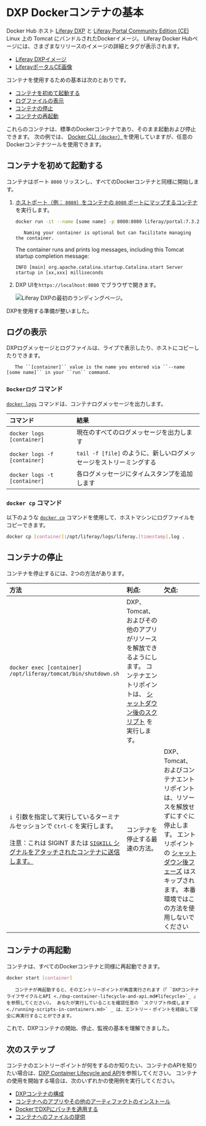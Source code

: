 # DXP Dockerコンテナの基本

Docker Hub ホスト [Liferay DXP](https://hub.docker.com/r/liferay/dxp) と [Liferay Portal Community Edition (CE)](https://hub.docker.com/r/liferay/portal) Linux 上の Tomcat にバンドルされたDockerイメージ。 Liferay Docker Hubページには、さまざまなリリースのイメージの詳細とタグが表示されます。

  - [Liferay DXPイメージ](https://hub.docker.com/r/liferay/dxp)
  - [LiferayポータルCE画像](https://hub.docker.com/r/liferay/portal)

コンテナを使用するための基本は次のとおりです。

  - [コンテナを初めて起動する](#starting-a-container-for-the-first-time)
  - [ログファイルの表示](#viewing-log-files)
  - [コンテナの停止](#stopping-a-container)
  - [コンテナの再起動](#restarting-a-container)

これらのコンテナは、標準のDockerコンテナであり、そのまま起動および停止できます。 次の例では、 [Docker CLI（`docker`）](https://docs.docker.com/engine/reference/commandline/docker/)を使用していますが、任意のDockerコンテナツールを使用できます。

## コンテナを初めて起動する

コンテナはポート `8080` リッスンし、すべてのDockerコンテナと同様に開始します。

1.  [ホストポート（例： `8080`）をコンテナの `8080` ポートにマップするコンテナ](https://docs.docker.com/engine/reference/commandline/run/) を実行します。

    ``` bash
    docker run -it --name [some name] -p 8080:8080 liferay/portal:7.3.2-ga3
    ```

    ``` note::
       Naming your container is optional but can facilitate managing the container.
    ```


    The container runs and prints log messages, including this Tomcat startup completion message:
    
        INFO [main] org.apache.catalina.startup.Catalina.start Server startup in [xx,xxx] milliseconds

2.  DXP UIを`https://localhost:8080` でブラウザで開きます。

    ![Liferay DXPの最初のランディングページ。](./dxp-docker-container-basics/images/01.png)

DXPを使用する準備が整いました。

## ログの表示

DXPログメッセージとログファイルは、ライブで表示したり、ホストにコピーしたりできます。

``` tip::
   The ``[container]`` value is the name you entered via ``--name [some name]`` in your ``run`` command.
```

### `Dockerログ` コマンド

[`docker logs`](https://docs.docker.com/engine/reference/commandline/logs/) コマンドは、コンテナログメッセージを出力します。

| コマンド                         | 結果                                         |
|:---------------------------- |:------------------------------------------ |
| `docker logs [container]`    | 現在のすべてのログメッセージを出力します                       |
| `docker logs -f [container]` | `tail -f [file]` のように、新しいログメッセージをストリーミングする |
| `docker logs -t [container]` | 各ログメッセージにタイムスタンプを追加します                     |

### `docker cp` コマンド

以下のような [`docker cp`](https://docs.docker.com/engine/reference/commandline/cp/) コマンドを使用して、ホストマシンにログファイルをコピーできます。

``` bash
docker cp [container]:/opt/liferay/logs/liferay.[timestamp].log .
```

## コンテナの停止

コンテナを停止するには、2つの方法があります。

| 方法                                                                                                                                                                                                        | 利点:                                                                                                                                           | 欠点:                                                                                                                                                                     |
|:--------------------------------------------------------------------------------------------------------------------------------------------------------------------------------------------------------- |:--------------------------------------------------------------------------------------------------------------------------------------------- |:----------------------------------------------------------------------------------------------------------------------------------------------------------------------- |
| `docker exec [container] /opt/liferay/tomcat/bin/shutdown.sh`                                                                                                                                             | DXP、Tomcat、およびその他のアプリがリソースを解放できるようにします。 コンテナエントリポイントは、 [シャットダウン後のスクリプト](./dxp-container-lifecycle-and-api.md#post-shutdown-phase-api) を実行します。 |                                                                                                                                                                         |
| `i `引数を指定して実行しているターミナルセッションで `Ctrl-C` を実行します。<br><br>注意：これは SIGINT または [`SIGKILL` シグナルをアタッチされたコンテナに送信します。](https://docs.docker.com/engine/reference/commandline/attach/#extended-description) | コンテナを停止する最速の方法。                                                                                                                               | DXP、Tomcat、およびコンテナエントリポイントは、リソースを解放せずにすぐに停止します。 エントリポイントの [シャットダウン後フェーズ](./dxp-container-lifecycle-and-api.md#post-shutdown-phase-api) はスキップされます。 本番環境ではこの方法を使用しないでください |

## コンテナの再起動

コンテナは、すべてのDockerコンテナと同様に再起動できます。

``` bash
docker start [container]
```

``` warning::
   コンテナが再起動すると、そのエントリーポイントが再度実行されます（「 `DXPコンテナライフサイクルとAPI <./dxp-container-lifecycle-and-api.md#lifecycle>`_ 」を参照してください）。 あなたが実行していることを確認任意の `スクリプト作成します <./running-scripts-in-containers.md>` _ は、エントリー・ポイントを経由して安全に再実行することができます。
```

これで、DXPコンテナの開始、停止、監視の基本を理解できました。

## 次のステップ

コンテナのエントリーポイントが何をするのか知りたい、コンテナのAPIを知りたい場合は、[DXP Container Lifecycle and API](./dxp-container-lifecycle-and-api.md)を参照してください。 コンテナの使用を開始する場合は、次のいずれかの使用例を実行してください。

  - [DXPコンテナの構成](./configuring-dxp-containers.md)
  - [コンテナへのアプリやその他のアーティファクトのインストール](./installing-apps-and-other-artifacts-to-containers.md)
  - [DockerでDXPにパッチを適用する](./patching-dxp-in-docker.md)
  - [コンテナへのファイルの提供](./providing-files-to-the-container.md)
